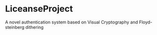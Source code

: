 LiceanseProject
===============

A novel authentication system based on Visual Cryptography and Floyd-steinberg dithering
